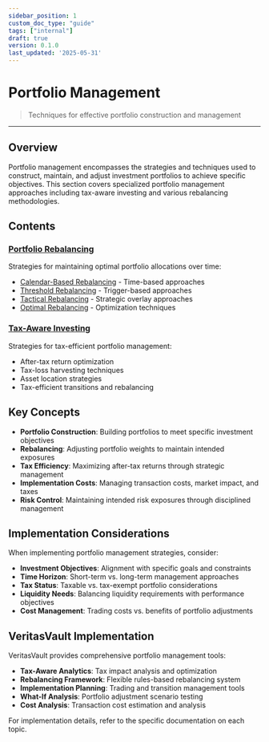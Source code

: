 ```yaml
---
sidebar_position: 1
custom_doc_type: "guide"
tags: ["internal"]
draft: true
version: 0.1.0
last_updated: '2025-05-31'
---
```


# Portfolio Management

> Techniques for effective portfolio construction and management

---

## Overview

Portfolio management encompasses the strategies and techniques used to construct, maintain, and adjust investment portfolios to achieve specific objectives. This section covers specialized portfolio management approaches including tax-aware investing and various rebalancing methodologies.

## Contents

### [Portfolio Rebalancing](./rebalancing/index.md)

Strategies for maintaining optimal portfolio allocations over time:
* [Calendar-Based Rebalancing](./rebalancing/calendar-rebalancing.md) - Time-based approaches
* [Threshold Rebalancing](./rebalancing/threshold-rebalancing.md) - Trigger-based approaches 
* [Tactical Rebalancing](./rebalancing/tactical-rebalancing.md) - Strategic overlay approaches
* [Optimal Rebalancing](./rebalancing/optimal-rebalancing.md) - Optimization techniques

### [Tax-Aware Investing](./tax-aware-investing.md)

Strategies for tax-efficient portfolio management:
* After-tax return optimization
* Tax-loss harvesting techniques
* Asset location strategies
* Tax-efficient transitions and rebalancing

## Key Concepts

* **Portfolio Construction**: Building portfolios to meet specific investment objectives
* **Rebalancing**: Adjusting portfolio weights to maintain intended exposures
* **Tax Efficiency**: Maximizing after-tax returns through strategic management
* **Implementation Costs**: Managing transaction costs, market impact, and taxes
* **Risk Control**: Maintaining intended risk exposures through disciplined management

## Implementation Considerations

When implementing portfolio management strategies, consider:

* **Investment Objectives**: Alignment with specific goals and constraints
* **Time Horizon**: Short-term vs. long-term management approaches
* **Tax Status**: Taxable vs. tax-exempt portfolio considerations
* **Liquidity Needs**: Balancing liquidity requirements with performance objectives
* **Cost Management**: Trading costs vs. benefits of portfolio adjustments

## VeritasVault Implementation

VeritasVault provides comprehensive portfolio management tools:

* **Tax-Aware Analytics**: Tax impact analysis and optimization
* **Rebalancing Framework**: Flexible rules-based rebalancing system
* **Implementation Planning**: Trading and transition management tools
* **What-If Analysis**: Portfolio adjustment scenario testing
* **Cost Analysis**: Transaction cost estimation and analysis

For implementation details, refer to the specific documentation on each topic.